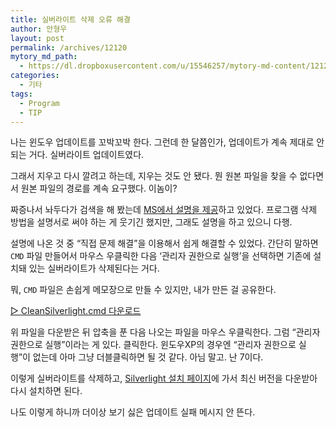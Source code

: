 ```yaml
---
title: 실버라이트 삭제 오류 해결
author: 안형우
layout: post
permalink: /archives/12120
mytory_md_path:
  - https://dl.dropboxusercontent.com/u/15546257/mytory-md-content/12120-silverlight.md
categories:
  - 기타
tags:
  - Program
  - TIP
---
```

나는 윈도우 업데이트를 꼬박꼬박 한다. 그런데 한 달쯤인가, 업데이트가 계속 제대로 안 되는 거다. 실버라이트 업데이트였다.

그래서 지우고 다시 깔려고 하는데, 지우는 것도 안 됐다. 뭔 원본 파일을 찾을 수 없다면서 원본 파일의 경로를 계속 요구했다. 이놈이?

짜증나서 놔두다가 검색을 해 봤는데 [MS에서 설명을 제공][1]하고 있었다. 프로그램 삭제 방법을 설명서로 써야 하는 게 웃기긴 했지만, 그래도 설명을 하고 있으니 다행.

설명에 나온 것 중 &#8220;직접 문제 해결&#8221;을 이용해서 쉽게 해결할 수 있었다. 간단히 말하면 `CMD` 파일 만들어서 마우스 우클릭한 다음 &#8216;관리자 권한으로 실행&#8217;을 선택하면 기존에 설치돼 있는 실버라이트가 삭제된다는 거다.

뭐, `CMD` 파일은 손쉽게 메모장으로 만들 수 있지만, 내가 만든 걸 공유한다.

[▷ CleanSilverlight.cmd 다운로드][2]

위 파일을 다운받은 뒤 압축을 푼 다음 나오는 파일을 마우스 우클릭한다. 그럼 &#8220;관리자 권한으로 실행&#8221;이라는 게 있다. 클릭한다. 윈도우XP의 경우엔 &#8220;관리자 권한으로 실행&#8221;이 없는데 아마 그냥 더블클릭하면 될 것 같다. 아님 말고. 난 7이다.

이렇게 실버라이트를 삭제하고, [Silverlight 설치 페이지][3]에 가서 최신 버전을 다운받아 다시 설치하면 된다.

나도 이렇게 하니까 더이상 보기 싫은 업데이트 실패 메시지 안 뜬다.

 [1]: http://support.microsoft.com/kb/2608523/ko
 [2]: https://dl.dropboxusercontent.com/u/15546257/blog/mytory/CleanSilverlight.7z
 [3]: http://www.microsoft.com/getsilverlight/get-started/install/default.aspx